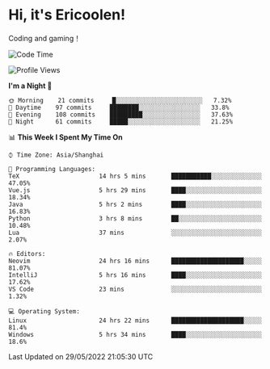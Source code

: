 # Hi, it's Ericoolen!
Coding and gaming！

<!--START_SECTION:waka-->
![Code Time](http://img.shields.io/badge/Code%20Time-297%20hrs%2039%20mins-blue)

![Profile Views](http://img.shields.io/badge/Profile%20Views-8-blue)

**I'm a Night 🦉** 

```text
🌞 Morning    21 commits     █░░░░░░░░░░░░░░░░░░░░░░░░   7.32% 
🌆 Daytime    97 commits     ████████░░░░░░░░░░░░░░░░░   33.8% 
🌃 Evening    108 commits    █████████░░░░░░░░░░░░░░░░   37.63% 
🌙 Night      61 commits     █████░░░░░░░░░░░░░░░░░░░░   21.25%

```


📊 **This Week I Spent My Time On** 

```text
⌚︎ Time Zone: Asia/Shanghai

💬 Programming Languages: 
TeX                      14 hrs 5 mins       ███████████░░░░░░░░░░░░░░   47.05% 
Vue.js                   5 hrs 29 mins       ████░░░░░░░░░░░░░░░░░░░░░   18.34% 
Java                     5 hrs 2 mins        ████░░░░░░░░░░░░░░░░░░░░░   16.83% 
Python                   3 hrs 8 mins        ██░░░░░░░░░░░░░░░░░░░░░░░   10.48% 
Lua                      37 mins             ░░░░░░░░░░░░░░░░░░░░░░░░░   2.07%

🔥 Editors: 
Neovim                   24 hrs 16 mins      ████████████████████░░░░░   81.07% 
IntelliJ                 5 hrs 16 mins       ████░░░░░░░░░░░░░░░░░░░░░   17.62% 
VS Code                  23 mins             ░░░░░░░░░░░░░░░░░░░░░░░░░   1.32%

💻 Operating System: 
Linux                    24 hrs 22 mins      ████████████████████░░░░░   81.4% 
Windows                  5 hrs 34 mins       ████░░░░░░░░░░░░░░░░░░░░░   18.6%

```


 Last Updated on 29/05/2022 21:05:30 UTC
<!--END_SECTION:waka-->

